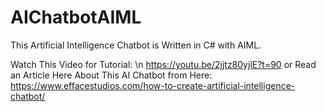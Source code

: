 # AIChatbotAIML
This Artificial Intelligence Chatbot is Written in C# with AIML.
 
Watch This Video for Tutorial: \n
https://youtu.be/2jjtz80yjlE?t=90 or Read an Article Here About This AI Chatbot from Here: https://www.effacestudios.com/how-to-create-artificial-intelligence-chatbot/
